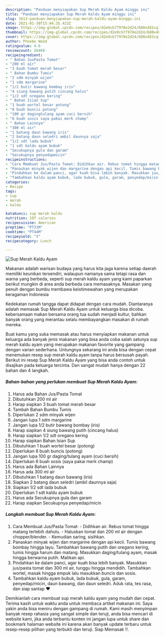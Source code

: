 ```yaml
---
description: "Panduan menyiapakan Sup Merah Kaldu Ayam minggu ini"
title: "Panduan menyiapakan Sup Merah Kaldu Ayam minggu ini"
slug: 1613-panduan-menyiapakan-sup-merah-kaldu-ayam-minggu-ini
date: 2021-01-30T15:44:35.423Z
image: https://img-global.cpcdn.com/recipes/d2e9cb77978e2d24/680x482cq70/sup-merah-kaldu-ayam-foto-resep-utama.jpg
thumbnail: https://img-global.cpcdn.com/recipes/d2e9cb77978e2d24/680x482cq70/sup-merah-kaldu-ayam-foto-resep-utama.jpg
cover: https://img-global.cpcdn.com/recipes/d2e9cb77978e2d24/680x482cq70/sup-merah-kaldu-ayam-foto-resep-utama.jpg
author: Phoebe Wood
ratingvalue: 4.6
reviewcount: 26469
recipeingredient:
- " Bahan JusPasta Tomat"
- "200 ml air"
- "3 buah tomat merah besar"
- " Bahan Bumbu Tumis"
- "2 sdm minyak wijen"
- "1 sdm margarine"
- "1/2 butir bawang bombay iris"
- "4 siung bawang putih cincang halus"
- "1/2 sdt oregano kering"
- " Bahan Isian Sup"
- "1 buah wortel besar potong"
- "8 buah buncis potong"
- "100 gr dagingtulang ayam cuci bersih"
- "6 buah sosis saya pakai merk champ"
- " Bahan Lainnya"
- "300 ml air"
- "1 batang daun bawang iris"
- "2 batang daun seledri ambil daunnya saja"
- "1/2 sdt lada bubuk"
- "1 sdt kaldu ayam bubuk"
- "Secukupnya gula dan garam"
- "Secukupnya penyedapmicin"
recipeinstructions:
- "Cara Membuat Jus/Pasta Tomat: Didihkan air. Rebus tomat hingga matang terlebih dahulu. Haluskan tomat dan 200 ml air dengan chopper/blender. Kemudian saring, sisihkan."
- "Panaskan minyak wijen dan margarine dengan api kecil. Tumis bawang bombay hingga layu. Tambahkan bawang putih dan oregano kering, tumis hingga harum dan matang. Masukkan daging/tulang ayam, masak hingga berwarna putih. Matikan api."
- "Pindahkan ke dalam panci, agar kuah bisa lebih banyak. Masukkan jus/pasta tomat dan 300 ml air, tunggu hingga mendidih. Tambahkan wortel, masak hingga empuk lalu masukkan buncis dan sosis."
- "Tambahkan kaldu ayam bubuk, lada bubuk, gula, garam, penyedap/micin, daun bawang, dan daun seledri. Aduk rata, tes rasa, dan siap santap ❤"
categories:
- Recipe
tags:
- sup
- merah
- kaldu

katakunci: sup merah kaldu 
nutrition: 197 calories
recipecuisine: American
preptime: "PT31M"
cooktime: "PT44M"
recipeyield: "3"
recipecategory: Lunch

---
```



![Sup Merah Kaldu Ayam](https://img-global.cpcdn.com/recipes/d2e9cb77978e2d24/680x482cq70/sup-merah-kaldu-ayam-foto-resep-utama.jpg)

Makanan adalah warisan budaya yang harus kita jaga karena setiap daerah memiliki keunikan tersendiri, walaupun namanya sama tetapi rasa dan warna yang berbeda, seperti sup merah kaldu ayam yang kami paparkan berikut mungkin di area anda berbeda cara memasaknya. Masakan yang penuh dengan bumbu membawa keistimewahan yang merupakan keragaman Indonesia

Kedekatan rumah tangga dapat didapat dengan cara mudah. Diantaranya adalah memasak Sup Merah Kaldu Ayam untuk keluarga bisa dicoba. kebersamaan makan bersama orang tua sudah menjadi kultur, bahkan banyak orang yang merantau selalu membayangkan masakan di rumah mereka.



Buat kamu yang suka memasak atau harus menyiapkan makanan untuk keluarga ada banyak jenis makanan yang bisa anda coba salah satunya sup merah kaldu ayam yang merupakan makanan favorite yang gampang dengan varian sederhana. Untungnya sekarang ini anda bisa dengan cepat menemukan resep sup merah kaldu ayam tanpa harus bersusah payah.
Berikut ini resep Sup Merah Kaldu Ayam yang bisa anda contoh untuk disajikan pada keluarga tercinta. Dan sangat mudah hanya dengan 22 bahan dan 4 langkah.


<!--inarticleads1-->

##### Bahan-bahan yang perlukan membuat Sup Merah Kaldu Ayam:

1. Harus ada  Bahan Jus/Pasta Tomat
1. Dibutuhkan 200 ml air
1. Harap siapkan 3 buah tomat merah besar
1. Tambah  Bahan Bumbu Tumis
1. Diperlukan 2 sdm minyak wijen
1. Jangan lupa 1 sdm margarine
1. Jangan lupa 1/2 butir bawang bombay (iris)
1. Harap siapkan 4 siung bawang putih (cincang halus)
1. Harap siapkan 1/2 sdt oregano kering
1. Harap siapkan  Bahan Isian Sup
1. Dibutuhkan 1 buah wortel besar (potong)
1. Diperlukan 8 buah buncis (potong)
1. Jangan lupa 100 gr daging/tulang ayam (cuci bersih)
1. Diperlukan 6 buah sosis (saya pakai merk champ)
1. Harus ada  Bahan Lainnya
1. Harus ada 300 ml air
1. Dibutuhkan 1 batang daun bawang (iris)
1. Siapkan 2 batang daun seledri (ambil daunnya saja)
1. Siapkan 1/2 sdt lada bubuk
1. Diperlukan 1 sdt kaldu ayam bubuk
1. Harus ada Secukupnya gula dan garam
1. Harap siapkan Secukupnya penyedap/micin




<!--inarticleads2-->

##### Langkah membuat  Sup Merah Kaldu Ayam:

1. Cara Membuat Jus/Pasta Tomat: - Didihkan air. Rebus tomat hingga matang terlebih dahulu. - Haluskan tomat dan 200 ml air dengan chopper/blender. - Kemudian saring, sisihkan.
1. Panaskan minyak wijen dan margarine dengan api kecil. Tumis bawang bombay hingga layu. Tambahkan bawang putih dan oregano kering, tumis hingga harum dan matang. Masukkan daging/tulang ayam, masak hingga berwarna putih. Matikan api.
1. Pindahkan ke dalam panci, agar kuah bisa lebih banyak. Masukkan jus/pasta tomat dan 300 ml air, tunggu hingga mendidih. Tambahkan wortel, masak hingga empuk lalu masukkan buncis dan sosis.
1. Tambahkan kaldu ayam bubuk, lada bubuk, gula, garam, penyedap/micin, daun bawang, dan daun seledri. Aduk rata, tes rasa, dan siap santap ❤




Demikianlah cara membuat sup merah kaldu ayam yang mudah dan cepat. Terima kasih untuk waktu anda untuk membaca artikel makanan ini. Saya yakin anda bisa meniru dengan gampang di rumah. Kami masih menyimpan banyak resep rahasia yang sangat simple dan teruji, anda bisa mencari di website kami, jika anda terbantu konten ini jangan lupa untuk share dan bookmark halaman website ini karena akan banyak update terbaru untuk resep-resep pilihan yang terbukti dan teruji. Siap Memasak !!. 
